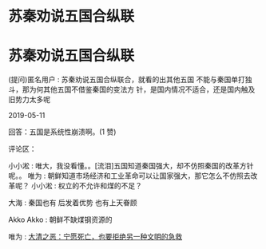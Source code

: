 # 苏秦劝说五国合纵联

# 苏秦劝说五国合纵联

(提问)匿名用户 : 苏秦劝说五国合纵联合，就看的出其他五国 不能与秦国单打独斗，那为何其他五国不借鉴秦国的变法方 针，是国内情况不适合，还是国内触及旧势力太多呢

2019-05-11

回答：五国是系统性崩溃啊。(1 赞)

评论区：

小小淞 : 唯大，我没看懂。。[流泪]五国知道秦国强大，却不仿照秦国的改革方针呢。。 唯为 : 朝鲜知道市场经济和工业革命可以让国家强大，那它怎么不仿照去改革呢？ 小小淞 : 权立的不允许和煤的不足？

大海 : 秦国也有 后发着优势 也有上天眷顾

Akko Akko : 朝鲜不缺煤钢资源的

唯为 : [大清之恶：宁愿死亡，也要拒绝另一种文明的急救](https://mp.weixin.qq.com/s/ZbIDnWFyA8H9zDMppF74cA)